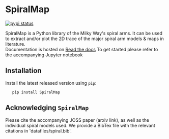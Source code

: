# SpiralMap
[![pypi status](https://img.shields.io/pypi/v/gaiaunlimited.svg)](https://test.pypi.org/project/SpiralMap/)

SpiralMap is a Python library of the Milky Way's spiral arms. It can be used to extract and/or plot the 2D trace of the major spiral arm models & maps in literature.  
Documentation is hosted on [Read the docs](https://spiralmap.readthedocs.io/en/latest/#api-docs)
To get started please refer to the accompanying Jupyter notebook

Installation
-------------

Install the latest released version using ``pip``:

```
   pip install SpiralMap
```

Acknowledging ``SpiralMap``
---------------------------------------

Please cite the accompanying JOSS paper (arxiv link), as well as the individual spiral models used. We provide a BibTex file with the relevant citations in 'datafiles/spiral.bib'.

